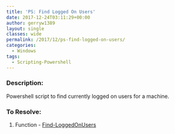 ```yaml
---
title: 'PS: Find Logged On Users'
date: 2017-12-24T03:11:29+00:00
author: gerryw1389
layout: single
classes: wide
permalink: /2017/12/ps-find-logged-on-users/
categories:
  - Windows
tags:
  - Scripting-Powershell
---
```

<!--more-->

### Description:

Powershell script to find currently logged on users for a machine.

### To Resolve:

1. Function - [Find-LoggedOnUsers](https://github.com/gerryw1389/powershell/blob/master/gwConfiguration/Public/Find-LoggedOnUsers.ps1)